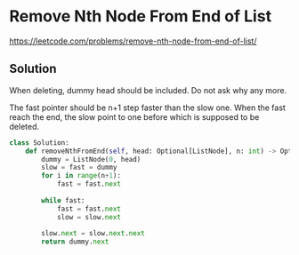 # Remove Nth Node From End of List

https://leetcode.com/problems/remove-nth-node-from-end-of-list/

## Solution

When deleting, dummy head should be included. Do not ask why any more.

The fast pointer should be n+1 step faster than the slow one. When the fast reach the end, the slow point to one before which is supposed to be deleted.

```python
class Solution:
    def removeNthFromEnd(self, head: Optional[ListNode], n: int) -> Optional[ListNode]:
        dummy = ListNode(0, head)
        slow = fast = dummy
        for i in range(n+1):
            fast = fast.next
            
        while fast:
            fast = fast.next
            slow = slow.next
        
        slow.next = slow.next.next
        return dummy.next
```